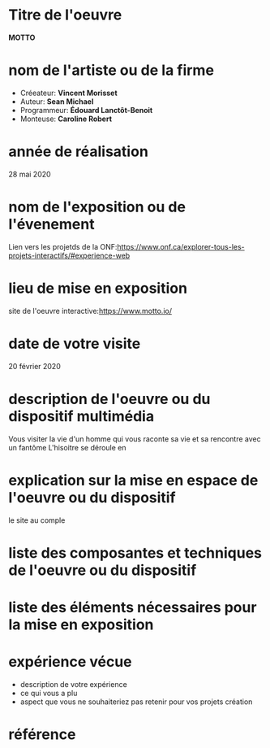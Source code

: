# Titre de l'oeuvre
**MOTTO**
# nom de l'artiste ou de la firme
- Créeateur: **Vincent Morisset**
- Auteur: **Sean Michael**
- Programmeur: **Édouard Lanctôt-Benoit**
- Monteuse: **Caroline Robert**
# année de réalisation
28 mai 2020
# nom de l'exposition ou de l'évenement
Lien vers les projetds de la ONF:https://www.onf.ca/explorer-tous-les-projets-interactifs/#experience-web
# lieu de mise en exposition
site de l'oeuvre interactive:https://www.motto.io/
# date de votre visite
20 février 2020
# description de l'oeuvre ou du dispositif multimédia
Vous visiter la vie d'un homme qui vous raconte sa vie et sa rencontre avec un fantôme
L'hisoitre se déroule en 

# explication sur la mise en espace de l'oeuvre ou du dispositif
le site au comple
# liste des composantes et techniques de l'oeuvre ou du dispositif
# liste des éléments nécessaires pour la mise en exposition
# expérience vécue
- description de votre expérience
- ce qui vous a plu
- aspect que vous ne souhaiteriez pas retenir pour vos projets création
# référence
